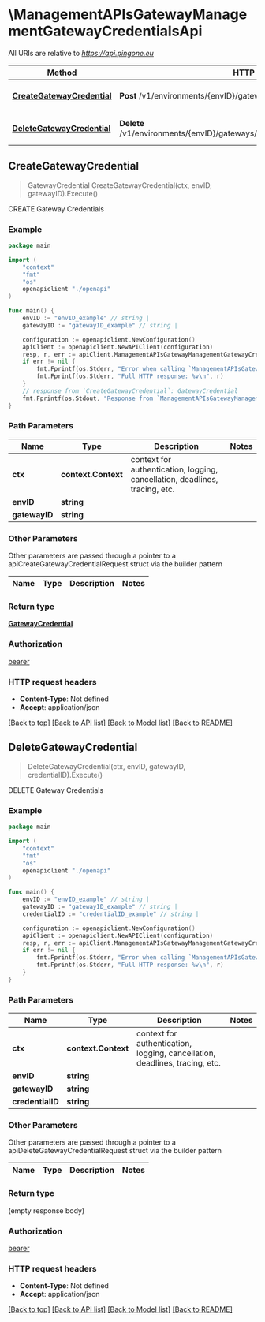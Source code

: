 # \ManagementAPIsGatewayManagementGatewayCredentialsApi

All URIs are relative to *https://api.pingone.eu*

Method | HTTP request | Description
------------- | ------------- | -------------
[**CreateGatewayCredential**](ManagementAPIsGatewayManagementGatewayCredentialsApi.md#CreateGatewayCredential) | **Post** /v1/environments/{envID}/gateways/{gatewayID}/credentials | CREATE Gateway Credentials
[**DeleteGatewayCredential**](ManagementAPIsGatewayManagementGatewayCredentialsApi.md#DeleteGatewayCredential) | **Delete** /v1/environments/{envID}/gateways/{gatewayID}/credentials/{credentialID} | DELETE Gateway Credentials



## CreateGatewayCredential

> GatewayCredential CreateGatewayCredential(ctx, envID, gatewayID).Execute()

CREATE Gateway Credentials



### Example

```go
package main

import (
    "context"
    "fmt"
    "os"
    openapiclient "./openapi"
)

func main() {
    envID := "envID_example" // string | 
    gatewayID := "gatewayID_example" // string | 

    configuration := openapiclient.NewConfiguration()
    apiClient := openapiclient.NewAPIClient(configuration)
    resp, r, err := apiClient.ManagementAPIsGatewayManagementGatewayCredentialsApi.CreateGatewayCredential(context.Background(), envID, gatewayID).Execute()
    if err != nil {
        fmt.Fprintf(os.Stderr, "Error when calling `ManagementAPIsGatewayManagementGatewayCredentialsApi.CreateGatewayCredential``: %v\n", err)
        fmt.Fprintf(os.Stderr, "Full HTTP response: %v\n", r)
    }
    // response from `CreateGatewayCredential`: GatewayCredential
    fmt.Fprintf(os.Stdout, "Response from `ManagementAPIsGatewayManagementGatewayCredentialsApi.CreateGatewayCredential`: %v\n", resp)
}
```

### Path Parameters


Name | Type | Description  | Notes
------------- | ------------- | ------------- | -------------
**ctx** | **context.Context** | context for authentication, logging, cancellation, deadlines, tracing, etc.
**envID** | **string** |  | 
**gatewayID** | **string** |  | 

### Other Parameters

Other parameters are passed through a pointer to a apiCreateGatewayCredentialRequest struct via the builder pattern


Name | Type | Description  | Notes
------------- | ------------- | ------------- | -------------



### Return type

[**GatewayCredential**](GatewayCredential.md)

### Authorization

[bearer](../README.md#bearer)

### HTTP request headers

- **Content-Type**: Not defined
- **Accept**: application/json

[[Back to top]](#) [[Back to API list]](../README.md#documentation-for-api-endpoints)
[[Back to Model list]](../README.md#documentation-for-models)
[[Back to README]](../README.md)


## DeleteGatewayCredential

> DeleteGatewayCredential(ctx, envID, gatewayID, credentialID).Execute()

DELETE Gateway Credentials



### Example

```go
package main

import (
    "context"
    "fmt"
    "os"
    openapiclient "./openapi"
)

func main() {
    envID := "envID_example" // string | 
    gatewayID := "gatewayID_example" // string | 
    credentialID := "credentialID_example" // string | 

    configuration := openapiclient.NewConfiguration()
    apiClient := openapiclient.NewAPIClient(configuration)
    resp, r, err := apiClient.ManagementAPIsGatewayManagementGatewayCredentialsApi.DeleteGatewayCredential(context.Background(), envID, gatewayID, credentialID).Execute()
    if err != nil {
        fmt.Fprintf(os.Stderr, "Error when calling `ManagementAPIsGatewayManagementGatewayCredentialsApi.DeleteGatewayCredential``: %v\n", err)
        fmt.Fprintf(os.Stderr, "Full HTTP response: %v\n", r)
    }
}
```

### Path Parameters


Name | Type | Description  | Notes
------------- | ------------- | ------------- | -------------
**ctx** | **context.Context** | context for authentication, logging, cancellation, deadlines, tracing, etc.
**envID** | **string** |  | 
**gatewayID** | **string** |  | 
**credentialID** | **string** |  | 

### Other Parameters

Other parameters are passed through a pointer to a apiDeleteGatewayCredentialRequest struct via the builder pattern


Name | Type | Description  | Notes
------------- | ------------- | ------------- | -------------




### Return type

 (empty response body)

### Authorization

[bearer](../README.md#bearer)

### HTTP request headers

- **Content-Type**: Not defined
- **Accept**: application/json

[[Back to top]](#) [[Back to API list]](../README.md#documentation-for-api-endpoints)
[[Back to Model list]](../README.md#documentation-for-models)
[[Back to README]](../README.md)

